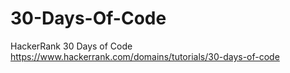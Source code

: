 # 30-Days-Of-Code
HackerRank 30 Days of Code https://www.hackerrank.com/domains/tutorials/30-days-of-code
